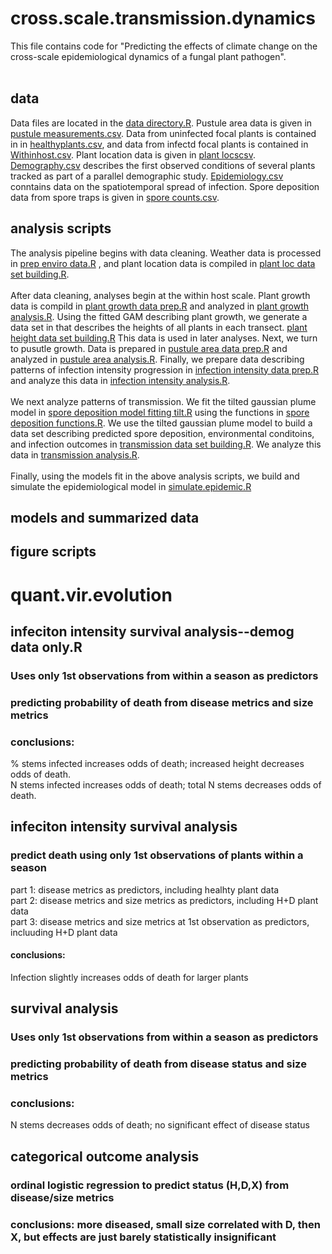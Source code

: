 # cross.scale.transmission.dynamics
This file contains code for "Predicting the effects of climate change on the cross-scale epidemiological dynamics of a fungal plant pathogen". <br /> <br />

## data
Data files are located in the <a href="https://github.com/ianfmiller/flax.rust/blob/main/data/">data directory.R</a>. Pustule area data is given in <a href="https://github.com/ianfmiller/flax.rust/blob/main/data/pustule measurements.csv">pustule measurements.csv</a>. Data from uninfected focal plants is contained in in <a href="https://github.com/ianfmiller/flax.rust/blob/main/data/healthyplants.csv">healthyplants.csv</a>, and data from infectd focal plants is contained in <a href="https://github.com/ianfmiller/flax.rust/blob/main/data/Withinhost.csv">Withinhost.csv</a>. Plant location data is given in <a href="https://github.com/ianfmiller/flax.rust/blob/main/data/plant locs.csv">plant locscsv</a>. <a href="https://github.com/ianfmiller/flax.rust/blob/main/data/Demography.csv">Demography.csv</a> describes the first observed conditions of several plants tracked as part of a parallel demographic study. <a href="https://github.com/ianfmiller/flax.rust/blob/main/data/Epidemiology.csv">Epidemiology.csv</a> conntains data on the spatiotemporal spread of infection. Spore deposition data from spore traps is given in <a href="https://github.com/ianfmiller/flax.rust/blob/main/data/spore counts.csv">spore counts.csv</a>.

## analysis scripts
The analysis pipeline begins with data cleaning. Weather data is processed in <a href="https://github.com/ianfmiller/flax.rust/blob/main/cross.scale.transmission.dynamics/prep.enviro.data.R">prep enviro data.R</a> , and plant location data is compiled in <a href="https://github.com/ianfmiller/flax.rust/blob/main/cross.scale.transmission.dynamics/plant loc data set building.R">plant loc data set building.R</a>. <br /> <br />
After data cleaning, analyses begin at the within host scale. Plant growth data is compild in <a href="https://github.com/ianfmiller/flax.rust/blob/main/cross.scale.transmission.dynamics/plant growth data prep.R">plant growth data prep.R</a> and analyzed in
<a href="https://github.com/ianfmiller/flax.rust/blob/main/cross.scale.transmission.dynamics/plant growth analysis.R">plant growth analysis.R</a>. Using the fitted GAM describing plant growth, we generate a data set in that describes the heights of all plants in each transect. <a href="https://github.com/ianfmiller/flax.rust/blob/main/cross.scale.transmission.dynamics/plant height dataset building.R">plant height data set building.R</a>  This data is used in later analyses. Next, we turn to pusutle growth. Data is prepared in <a href="https://github.com/ianfmiller/flax.rust/blob/main/cross.scale.transmission.dynamics/pustule area data prep.R">pustule area data prep.R</a> and analyzed in
<a href="https://github.com/ianfmiller/flax.rust/blob/main/cross.scale.transmission.dynamics/pustule area analysis.R">pustule area analysis.R</a>. Finally, we prepare data describing patterns of infection intensity progression in <a href="https://github.com/ianfmiller/flax.rust/blob/main/cross.scale.transmission.dynamics/infection intensity data prep.R">infection intensity data prep.R</a> and analyze this data in <a href="https://github.com/ianfmiller/flax.rust/blob/main/cross.scale.transmission.dynamics/infection intensity analysis.R">infection intensity analysis.R</a>. <br /> <br />
We next analyze patterns of transmission. We fit the tilted gaussian plume model in 
<a href="https://github.com/ianfmiller/flax.rust/blob/main/cross.scale.transmission.dynamics/spore deposition model fitting tilt.R">spore deposition model fitting tilt.R</a> using the functions in <a href="https://github.com/ianfmiller/flax.rust/blob/main/cross.scale.transmission.dynamics/spore deposition functions.R">spore deposition functions.R</a>. We use the tilted gaussian plume model to build a data set describing predicted spore deposition, environmental conditoins, and infection outcomes in <a href="https://github.com/ianfmiller/flax.rust/blob/main/cross.scale.transmission.dynamics/transmission data set building.R">transmission data set building.R</a>. We analyze this data in  <a href="https://github.com/ianfmiller/flax.rust/blob/main/cross.scale.transmission.dynamics/transmission analysis.R">transmission analysis.R</a>.<br /> <br />
Finally, using the models fit in the above analysis scripts, we build and simulate the epidemiological model in <a href="https://github.com/ianfmiller/flax.rust/blob/main/cross.scale.transmission.dynamics/simulate.epidemic.R">simulate.epidemic.R</a>

## models and summarized data

## figure scripts

# quant.vir.evolution

## infeciton intensity survival analysis--demog data only.R
### Uses only 1st observations from within a season as predictors
### predicting probability of death from disease metrics and size metrics
### conclusions:
% stems infected increases odds of death; increased height decreases odds of death. <br />
N stems infected increases odds of death; total N stems decreases odds of death.

## infeciton intensity survival analysis
### predict death using only 1st observations of plants within a season
part 1: disease metrics as predictors, including healhty plant data <br />
part 2: disease metrics and size metrics as predictors, including H+D plant data <br />
part 3: disease metrics and size metrics at 1st observation as predictors, incluuding H+D plant data
#### conclusions:
Infection slightly increases odds of death for larger plants

## survival analysis
### Uses only 1st observations from within a season as predictors
### predicting probability of death from disease status and size metrics
### conclusions:
N stems decreases odds of death; no significant effect of disease status

## categorical outcome analysis
### ordinal logistic regression to predict status (H,D,X) from disease/size metrics
### conclusions: more diseased, small size correlated with D, then X, but effects are just barely statistically insignificant

